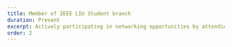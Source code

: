 ```yaml
---
title: Member of IEEE LIU Student branch
duration: Present
excerpt: Actively participating in networking opportunities by attending regular meetings, fostering connections with professionals, and contributing to a collaborative environment. I'm also attending and hosting workshops within the IEEE community, sharing knowledge, staying current with industry trends, and providing support to fellow researchers.
order: 2
---
```

